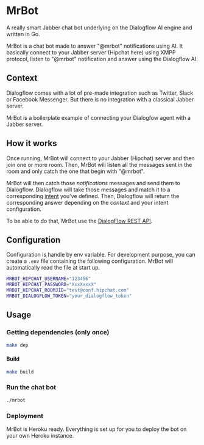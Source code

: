 # MrBot

A really smart Jabber chat bot underlying on the Dialogflow AI engine and written in Go.

MrBot is a chat bot made to answer "@mrbot" notifications using AI.
It basically connect to your Jabber server (Hipchat here) using XMPP protocol,
listen to "@mrbot" notification and answer using the Dialogflow AI.

## Context

Dialogflow comes with a lot of pre-made integration such as Twitter, Slack or Facebook Messenger. But there is no integration with a classical Jabber server.

MrBot is a boilerplate example of connecting your Dialogfow agent with a Jabber server.

## How it works

Once running, MrBot will connect to your Jabber (Hipchat) server and then join one or more room.
Then, MrBot will listen all the messages sent in the room and only catch the one that begin with "@mrbot".

MrBot will then catch those *notifications* messages and send them to Dialogflow.
Dialogflow will take those messages and match it to a corresponding [intent](https://dialogflow.com/docs/intents) you've defined. Then, Dialogflow will return the corresponding answer depending on the *context* and your intent configuration.

To be able to do that, MrBot use the [DialogFlow REST API](https://dialogflow.com/docs/reference/agent/).

## Configuration

Configuration is handle by env variable. For development purpose, you can create
a `.env` file containing the following configuration. MrBot will automatically read
the file at start up.

```bash
MRBOT_HIPCHAT_USERNAME="123456"
MRBOT_HIPCHAT_PASSWORD="XxxXxxxX"
MRBOT_HIPCHAT_ROOMJID="test@conf.hipchat.com"
MRBOT_DIALOGFLOW_TOKEN="your_dialogflow_token"
```

## Usage

### Getting dependencies (only once)

```bash
make dep
```

#### Build

```bash
make build
```

### Run the chat bot

````bash
./mrbot
````

### Deployment

MrBot is Heroku ready. Everything is set up for you to deploy the bot on your
own Heroku instance.